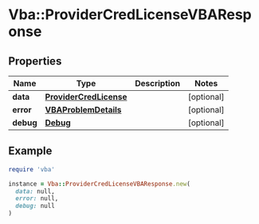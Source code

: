 # Vba::ProviderCredLicenseVBAResponse

## Properties

| Name | Type | Description | Notes |
| ---- | ---- | ----------- | ----- |
| **data** | [**ProviderCredLicense**](ProviderCredLicense.md) |  | [optional] |
| **error** | [**VBAProblemDetails**](VBAProblemDetails.md) |  | [optional] |
| **debug** | [**Debug**](Debug.md) |  | [optional] |

## Example

```ruby
require 'vba'

instance = Vba::ProviderCredLicenseVBAResponse.new(
  data: null,
  error: null,
  debug: null
)
```


